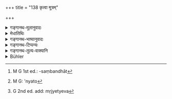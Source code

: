 +++
title = "138 कृत्वा मूत्रम्"

+++

<details><summary>गङ्गानथ-मूलानुवादः</summary>

Having passed urine or faeces, and sipped water, one should touch. with water the cavities; also when he may be going to read the Veda, and always when going to take food.—(136).
</details>

<details><summary>मेधातिथिः</summary>

मूत्रोत्सर्गदेशान् मूत्रादिसंबन्धान्[^२६८] **कृत्वा** शोधयित्वा यथोक्तेन विधिना । **आचान्तः** **खानि** इन्द्रियाणि **उपस्पृशेत्** । **वेदम् अध्येष्यमाणश् च** द्वितीये स्वाध्यायविधौ । प्राथमिकार्थत्वात् करोतेः कृत्वा उत्सृज्येति प्रतीयते । उन्मृज्य मूत्रं पुरीषं च पायूपस्थं क्षलयित्वा आचामेत् । **वेदम् अधेष्यमाणश् च** स्वाध्यायविधेर् धर्मतयोक्तम् "अध्येष्यमाणस् त्व् आचान्तः" (म्ध् २.७०) इति । इदं त्व् अध्यापयतो ऽध्येष्यतो[^२६९] वा[^२७०] । अन्यथा वेदम् उदाहरन्त उच्यन्ते । लौकिकानि क्रियान्तराणि कृत्वा नानाचान्तो वेदाक्षराण्य् उच्चारयेत् । **अन्नम् अश्नंश् च** ॥ ५.१३६ ॥


[^२७०]:
     G 2nd ed. add: mṛjyetyeva


[^२६९]:
     M G: 'nyato


[^२६८]:
     M G 1st ed.: -saṃbandhāt
</details>

<details><summary>गङ्गानथ-भाष्यानुवादः</summary>

Having ‘*passed*’—*i.e*., cleansed away according to the aforesaid directions,—all taint of urine &c., from the urinary organ, etc.;—‘*and sipped water*,’—‘*one should touch with water the cavities*’.

‘*Also when he may be going to read the Veda*’—*i.e*., according to the course of Vedic study preserved in Discourse II.

In accordance with its primary signification, the word ‘*kṛtvā*’, ‘*having passed* appears to mean ‘having evacuated’; and the meaning is that—‘after having passed urine and faeces and washed the anus and the urinary organ, one should sip water’.

‘*Also when going to read the Veda*;’—the sipping of water has been prescribed as a necessary duty in connection with the course of Vedic study, under 2.70. What is prescribed here is meant for all sorts of reading of the Veda—either by one who is *teaching* it, or *reading* it. In other cases, people are said to be ‘reciting’ the Veda (*udaharantaḥ*). The meaning is that after having done other secular acts, one should not pronounce the words of the Veda, without having sipped water.

‘*Also when going to take food*.’ (136).
</details>

<details><summary>गङ्गानथ-टिप्पन्यः</summary>

(Verse 138 of others.)

This verse is quoted in *Parāśaramādhava* (Ācāra, p. 223), the reading
wherein however is different, except in the first quarter;—in *Hemādri*
(Śrāddha, p. 957), which has the following notes:—‘*kṛtvā*’, having
vacuated,—after evacuating the bladder and bowels one should wash the
anus and rinse the mouth, and touch the ‘holes’, *i.e*., the sense
organs,—‘*vedam etc*.,’ while engaged in other ordinary works one should
rinse his mouth before reciting the Veda, also when going to take
food,—in *Ācāramayūkha* (p. 15):—and in *Nṛsiṃhaprasāda*, (Āhnika, p.
8b).
</details>

<details><summary>गङ्गानथ-तुल्य-वाक्यानि</summary>

*Gautama* (1.35, 36, 44).—‘Turning his face to the east or to the north,
he shall purify himself from personal defilement—seated in a pure place,
placing his right arm between his knees, arranging his dress (and sacred
thread) in the manner required for a sacrifice to the gods, he shall,
after washing his hands up to the wrist, three or four times, silently
sip water reaching his heart; twice wipe his lips; sprinkle his head and
feet; touch the cavities in the head with the right hand; and place it
on the crown of his head (and on the navel) on passing urine or
faeces... water should be sipped.’

*Baudhāyana* (l.8.26).—‘After sipping water, he shall touch the cavities
of the head with water, also the feet, the navel, the head and the left
hand.’

*Āpastamba* (1.16.2-7).—‘Sitting, he shall sip water (for purification)
thrice, the water penetrating his heart; he shall wipe his lips three
times;—some declare that he shall do this twice; he shall then touch his
lips once;—twice, according to some; having sprinkled water on his left
hand with his right, he shall touch both his feet, and his head and
organs, eyes, nose and ears.’

*Vaśiṣṭha* (3.27-29).—‘He shall twice wipe his mouth; he shall touch the
cavities with water; he shall pour water on his head and on the left
hand.’

*Viṣṇu* (22.75).—‘Having sneezed, slept or eaten, going to eat or to
study, having drunk water, having bathed or spat or put on his garments,
or walked on the high road, or discharged urine or faeces, or touched
dry bones of a five-toed animal, he should sip water.’

*Viṣṇu* (62.7-8).—‘Let him wipe his lips twice; let him touch the
cavities above the navel, his head and his chest with water.’
</details>

<details><summary>Bühler</summary>

138	When he has voided urine or faeces, let him, after sipping water, sprinkle the cavities, likewise when he is going to recite the Veda, and always before he takes food.
</details>
